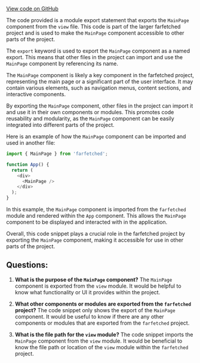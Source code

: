 [View code on GitHub](https://github.com/igorkamyshev/farfetched/apps/showcase/react-real-world-pokemons/src/pages/main/index.ts)

The code provided is a module export statement that exports the `MainPage` component from the `view` file. This code is part of the larger farfetched project and is used to make the `MainPage` component accessible to other parts of the project.

The `export` keyword is used to export the `MainPage` component as a named export. This means that other files in the project can import and use the `MainPage` component by referencing its name.

The `MainPage` component is likely a key component in the farfetched project, representing the main page or a significant part of the user interface. It may contain various elements, such as navigation menus, content sections, and interactive components.

By exporting the `MainPage` component, other files in the project can import it and use it in their own components or modules. This promotes code reusability and modularity, as the `MainPage` component can be easily integrated into different parts of the project.

Here is an example of how the `MainPage` component can be imported and used in another file:

```javascript
import { MainPage } from 'farfetched';

function App() {
  return (
    <div>
      <MainPage />
    </div>
  );
}
```

In this example, the `MainPage` component is imported from the `farfetched` module and rendered within the `App` component. This allows the `MainPage` component to be displayed and interacted with in the application.

Overall, this code snippet plays a crucial role in the farfetched project by exporting the `MainPage` component, making it accessible for use in other parts of the project.
## Questions: 
 1. **What is the purpose of the `MainPage` component?**
   The `MainPage` component is exported from the `view` module. It would be helpful to know what functionality or UI it provides within the project.

2. **What other components or modules are exported from the `farfetched` project?**
   The code snippet only shows the export of the `MainPage` component. It would be useful to know if there are any other components or modules that are exported from the `farfetched` project.

3. **What is the file path for the `view` module?**
   The code snippet imports the `MainPage` component from the `view` module. It would be beneficial to know the file path or location of the `view` module within the `farfetched` project.